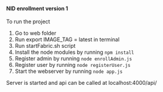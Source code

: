 #### NID enrollment version 1

To run the project 
1. Go to web folder
2. Run export IMAGE_TAG = latest in terminal
3. Run startFabric.sh script
4. Install the node modules by running `npm install`
5. Register admin by running `node enrollAdmin.js`
6. Register user by running `node registerUser.js`
7. Start the webserver by running `node app.js`

Server is started and api can be called at localhost:4000/api/<function>

